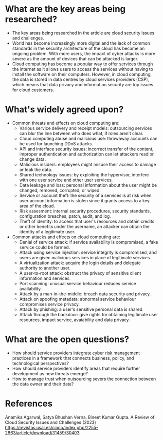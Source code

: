 # What are the key areas being researched?

* The key areas being researched in the article are cloud security issues and challenges.
* World has become increasingly more digital and the lack of common standards in the security architecture of the cloud has become an ongoing problem. With more users, the impact of cyber attacks is more severe as the amount of devices that can be attacked is larger.
* Cloud computing has become a popular way to offer services through the internet as it allows users to access the services without having to install the software on their computers. However, in cloud computing, the data is stored in data centres by cloud services providers (CSP), which means that data privacy and information security are top issues for cloud customers.

# What's widely agreed upon?

* Common threats and effects on cloud computing are:
  * Various service delivery and receipt models: outsourcing services can blur the line between who does what, if roles aren't clear.
  * Cloud computing abuse and malicious use: throwaway accounts can be used for launching DDoS attacks.
  * API and interface security issues: incorrect transfer of the content, improper authentication and authorization can let attackers read or change data.
  * Malicious insiders: employees might misuse their access to damage or leak the data.
  * Shared technology issues: by exploiting the hypervisor, interfere with one user service and other user services.
  * Data leakage and loss: personal information about the user might be changed, removed, corrupted, or wiped.
  * Service or account theft: the security of a services is at risk when user account information is stolen since it grants access to a key area of the cloud.
  * Risk assesment: internal security procedures, security standards, configuration breaches, patch, audit, and log.
  * Theft of identity: to access that user's resources and obtain credits or other benefits under the username, an attacker can obtain the identity of a legitimate user.
* Common attacks and effects on cloud computing are:
  * Denial of service attack: if service availability is compromised, a fake service could be formed.
  * Attack using service injection: service integrity is compromised, and users are given malicious services in place of legitimate services.
  * A virtualization attack: acquire the login details and delegate authority to another user.
  * A user-to-root attack: obstruct the privacy of sensitive client information and services.
  * Port scanning: unusual service behaviour reduces service availability.
  * Attack by a man-in-the-middle: breach data security and privacy.
  * Attack on spoofing metadata: abnormal service behaviour compromises service privacy.
  * Attack by phishing: a user's sensitive personal data is shared.
  * Attack through the backdoor: give rights for obtaining legitimate user resources, impact service, avaiability and data privacy.


# What are the open questions?

* How should service providers integrate cyber risk management practices in a framework that connects business, policy, and technological perspectives?
* How should service providers identify areas that require further development as new threats emerge?
* How to manage trust when outsourcing severs the connection between the data owner and their data?


# References

Anamika Agarwal, Satya Bhushan Verna, Bineet Kumar Gupta. A Review of Cloud Security Issues and Challenges (2023) https://revistas.usal.es/cinco/index.php/2255-2863/article/download/31459/30403
